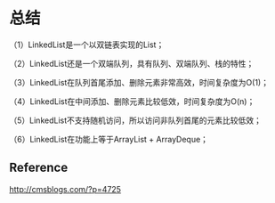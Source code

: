 # 总结

（1）LinkedList是一个以双链表实现的List；

（2）LinkedList还是一个双端队列，具有队列、双端队列、栈的特性；

（3）LinkedList在队列首尾添加、删除元素非常高效，时间复杂度为O(1)；

（4）LinkedList在中间添加、删除元素比较低效，时间复杂度为O(n)；

（5）LinkedList不支持随机访问，所以访问非队列首尾的元素比较低效；

（6）LinkedList在功能上等于ArrayList + ArrayDeque；

## Reference
http://cmsblogs.com/?p=4725
